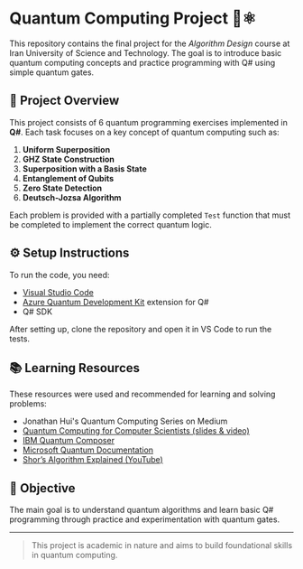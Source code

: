 # Quantum Computing Project 🧠⚛️

This repository contains the final project for the *Algorithm Design* course at Iran University of Science and Technology. The goal is to introduce basic quantum computing concepts and practice programming with Q# using simple quantum gates.

## 🧪 Project Overview

This project consists of 6 quantum programming exercises implemented in **Q#**. Each task focuses on a key concept of quantum computing such as:

1. **Uniform Superposition**  
2. **GHZ State Construction**  
3. **Superposition with a Basis State**  
4. **Entanglement of Qubits**  
5. **Zero State Detection**  
6. **Deutsch-Jozsa Algorithm**

Each problem is provided with a partially completed `Test` function that must be completed to implement the correct quantum logic.

## ⚙️ Setup Instructions

To run the code, you need:

- [Visual Studio Code](https://code.visualstudio.com/)
- [Azure Quantum Development Kit](https://learn.microsoft.com/en-us/azure/quantum/install-overview-qdk) extension for Q#
- Q# SDK

After setting up, clone the repository and open it in VS Code to run the tests.

## 📚 Learning Resources

These resources were used and recommended for learning and solving problems:

- Jonathan Hui's Quantum Computing Series on Medium  
- [Quantum Computing for Computer Scientists (slides & video)](https://www.microsoft.com/en-us/research/uploads/prod/2018/05/40655.compressed.pdf)  
- [IBM Quantum Composer](https://quantum.ibm.com/composer/)  
- [Microsoft Quantum Documentation](https://www.microsoft.com/en-us/quantum/)  
- [Shor’s Algorithm Explained (YouTube)](https://www.youtube.com/watch?v=wUwZZaI5u0c)

## 🎯 Objective

The main goal is to understand quantum algorithms and learn basic Q# programming through practice and experimentation with quantum gates.

---

> This project is academic in nature and aims to build foundational skills in quantum computing.
